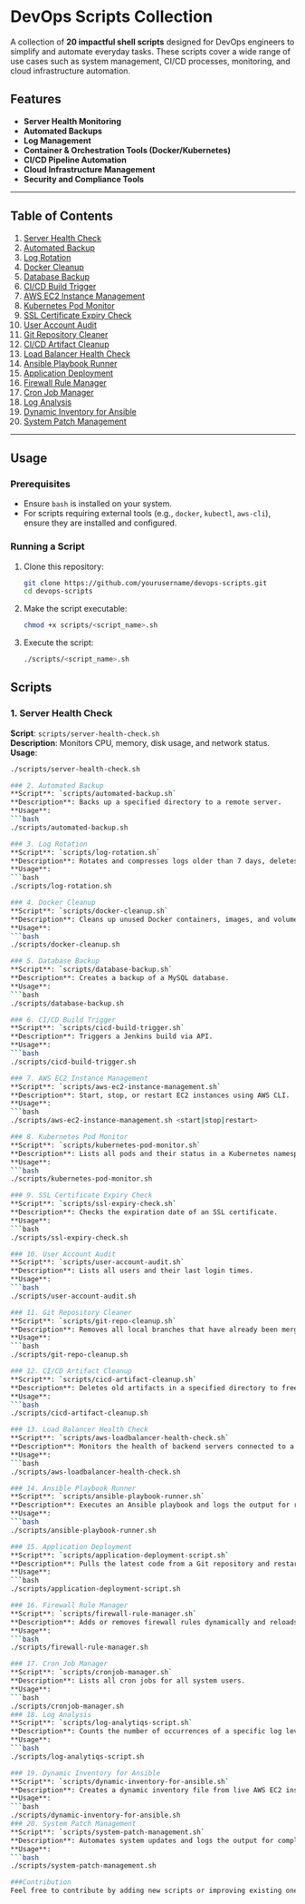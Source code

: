 # DevOps Scripts Collection

A collection of **20 impactful shell scripts** designed for DevOps engineers to simplify and automate everyday tasks. These scripts cover a wide range of use cases such as system management, CI/CD processes, monitoring, and cloud infrastructure automation.

## Features
- **Server Health Monitoring**
- **Automated Backups**
- **Log Management**
- **Container & Orchestration Tools (Docker/Kubernetes)**
- **CI/CD Pipeline Automation**
- **Cloud Infrastructure Management**
- **Security and Compliance Tools**

---

## Table of Contents

1. [Server Health Check](#1-server-health-check)
2. [Automated Backup](#2-automated-backup)
3. [Log Rotation](#3-log-rotation)
4. [Docker Cleanup](#4-docker-cleanup)
5. [Database Backup](#5-database-backup)
6. [CI/CD Build Trigger](#6-cicd-build-trigger)
7. [AWS EC2 Instance Management](#7-aws-ec2-instance-management)
8. [Kubernetes Pod Monitor](#8-kubernetes-pod-monitor)
9. [SSL Certificate Expiry Check](#9-ssl-certificate-expiry-check)
10. [User Account Audit](#10-user-account-audit)
11. [Git Repository Cleaner](#11-git-repository-cleaner)
12. [CI/CD Artifact Cleanup](#12-cicd-artifact-cleanup)
13. [Load Balancer Health Check](#13-load-balancer-health-check)
14. [Ansible Playbook Runner](#14-ansible-playbook-runner)
15. [Application Deployment](#15-application-deployment)
16. [Firewall Rule Manager](#16-firewall-rule-manager)
17. [Cron Job Manager](#17-cron-job-manager)
18. [Log Analysis](#18-log-analysis)
19. [Dynamic Inventory for Ansible](#19-dynamic-inventory-for-ansible)
20. [System Patch Management](#20-system-patch-management)

---

## Usage

### Prerequisites
- Ensure `bash` is installed on your system.
- For scripts requiring external tools (e.g., `docker`, `kubectl`, `aws-cli`), ensure they are installed and configured.

### Running a Script
1. Clone this repository:
   ```bash
   git clone https://github.com/yourusername/devops-scripts.git
   cd devops-scripts

2. Make the script executable:
   ```bash
   chmod +x scripts/<script_name>.sh

3. Execute the script:
   ```bash
   ./scripts/<script_name>.sh

## Scripts
### 1. Server Health Check
**Script**: `scripts/server-health-check.sh`  
**Description**: Monitors CPU, memory, disk usage, and network status.  
**Usage**:
```bash
./scripts/server-health-check.sh

### 2. Automated Backup
**Script**: `scripts/automated-backup.sh`
**Description**: Backs up a specified directory to a remote server.
**Usage**:
```bash
./scripts/automated-backup.sh

### 3. Log Rotation
**Script**: `scripts/log-rotation.sh`
**Description**: Rotates and compresses logs older than 7 days, deletes logs older than 30 days.
**Usage**:
```bash
./scripts/log-rotation.sh

### 4. Docker Cleanup
**Script**: `scripts/docker-cleanup.sh`
**Description**: Cleans up unused Docker containers, images, and volumes.
**Usage**:
```bash
./scripts/docker-cleanup.sh

### 5. Database Backup
**Script**: `scripts/database-backup.sh`
**Description**: Creates a backup of a MySQL database.
**Usage**:
```bash
./scripts/database-backup.sh

### 6. CI/CD Build Trigger
**Script**: `scripts/cicd-build-trigger.sh`
**Description**: Triggers a Jenkins build via API.
**Usage**:
```bash
./scripts/cicd-build-trigger.sh

### 7. AWS EC2 Instance Management
**Script**: `scripts/aws-ec2-instance-management.sh`
**Description**: Start, stop, or restart EC2 instances using AWS CLI.
**Usage**:
```bash
./scripts/aws-ec2-instance-management.sh <start|stop|restart>

### 8. Kubernetes Pod Monitor
**Script**: `scripts/kubernetes-pod-monitor.sh`
**Description**: Lists all pods and their status in a Kubernetes namespace.
**Usage**:
```bash
./scripts/kubernetes-pod-monitor.sh

### 9. SSL Certificate Expiry Check
**Script**: `scripts/ssl-expiry-check.sh`
**Description**: Checks the expiration date of an SSL certificate.
**Usage**:
```bash
./scripts/ssl-expiry-check.sh

### 10. User Account Audit
**Script**: `scripts/user-account-audit.sh`
**Description**: Lists all users and their last login times.
**Usage**:
```bash
./scripts/user-account-audit.sh

### 11. Git Repository Cleaner
**Script**: `scripts/git-repo-cleanup.sh`
**Description**: Removes all local branches that have already been merged into the current branch.
**Usage**:
```bash
./scripts/git-repo-cleanup.sh

### 12. CI/CD Artifact Cleanup
**Script**: `scripts/cicd-artifact-cleanup.sh`
**Description**: Deletes old artifacts in a specified directory to free up disk space.
**Usage**:
```bash
./scripts/cicd-artifact-cleanup.sh

### 13. Load Balancer Health Check
**Script**: `scripts/aws-loadbalancer-health-check.sh`
**Description**: Monitors the health of backend servers connected to a load balancer.
**Usage**:
```bash
./scripts/aws-loadbalancer-health-check.sh

### 14. Ansible Playbook Runner
**Script**: `scripts/ansible-playbook-runner.sh`
**Description**: Executes an Ansible playbook and logs the output for review.
**Usage**:
```bash
./scripts/ansible-playbook-runner.sh

### 15. Application Deployment
**Script**: `scripts/application-deployment-script.sh`
**Description**: Pulls the latest code from a Git repository and restarts the application.
**Usage**:
```bash
./scripts/application-deployment-script.sh

### 16. Firewall Rule Manager
**Script**: `scripts/firewall-rule-manager.sh`
**Description**: Adds or removes firewall rules dynamically and reloads the configuration.
**Usage**:
```bash
./scripts/firewall-rule-manager.sh

### 17. Cron Job Manager
**Script**: `scripts/cronjob-manager.sh`
**Description**: Lists all cron jobs for all system users.
**Usage**:
```bash
./scripts/cronjob-manager.sh
### 18. Log Analysis
**Script**: `scripts/log-analytiqs-script.sh`
**Description**: Counts the number of occurrences of a specific log level (e.g., ERROR) in a log file.
**Usage**:
```bash
./scripts/log-analytiqs-script.sh

### 19. Dynamic Inventory for Ansible
**Script**: `scripts/dynamic-inventory-for-ansible.sh`
**Description**: Creates a dynamic inventory file from live AWS EC2 instances for Ansible.
**Usage**:
```bash
./scripts/dynamic-inventory-for-ansible.sh
### 20. System Patch Management
**Script**: `scripts/system-patch-management.sh`
**Description**: Automates system updates and logs the output for compliance or review.
**Usage**:
```bash
./scripts/system-patch-management.sh

###Contribution
Feel free to contribute by adding new scripts or improving existing ones. Submit a pull request or open an issue for any suggestions or bugs.
